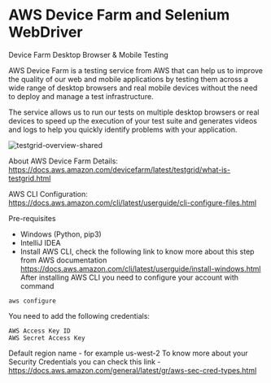 # AWS Device Farm and Selenium WebDriver
Device Farm Desktop Browser &amp; Mobile Testing

AWS Device Farm is a testing service from AWS that can help us to improve the quality of our web and mobile applications by testing them across a wide range of desktop browsers and real mobile devices without the need to deploy and manage a test infrastructure. 

The service allows us to run our tests on multiple desktop browsers or real devices to speed up the execution of your test suite and generates videos and logs to help you quickly identify problems with your application.

![testgrid-overview-shared](https://user-images.githubusercontent.com/4995276/73137182-a450bb80-407f-11ea-9374-e951a8044b50.png)

About AWS Device Farm Details: https://docs.aws.amazon.com/devicefarm/latest/testgrid/what-is-testgrid.html

AWS CLI Configuration: https://docs.aws.amazon.com/cli/latest/userguide/cli-configure-files.html

Pre-requisites
- Windows (Python, pip3)
- IntelliJ IDEA
- Install AWS CLI, check the following link to know more about this step from AWS documentation https://docs.aws.amazon.com/cli/latest/userguide/install-windows.html
After installing AWS CLI you need to configure your account with command
```
aws configure
```
You need to add the following credentials:

```
AWS Access Key ID
AWS Secret Access Key
```
Default region name - for example us-west-2
To know more about your Security Credentials you can check this link - https://docs.aws.amazon.com/general/latest/gr/aws-sec-cred-types.html
